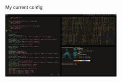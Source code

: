 My current config

<img src="https://raw.githubusercontent.com/datcuandrei/current-config/main/config.png" width=70% height=70% />
